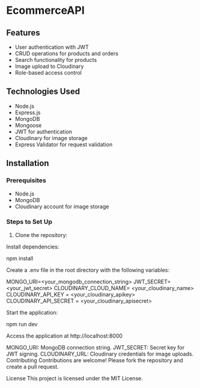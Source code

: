 # EcommerceAPI





## Features
- User authentication with JWT
- CRUD operations for products and orders
- Search functionality for products
- Image upload to Cloudinary
- Role-based access control

## Technologies Used
- Node.js
- Express.js
- MongoDB
- Mongoose
- JWT for authentication
- Cloudinary for image storage
- Express Validator for request validation

## Installation


### Prerequisites
- Node.js
- MongoDB
- Cloudinary account for image storage

### Steps to Set Up
1. Clone the repository:
  
Install dependencies:


npm install



Create a .env file in the root directory with the following variables:

MONGO_URI=<your_mongodb_connection_string>
JWT_SECRET=<your_jwt_secret>
CLOUDINARY_CLOUD_NAME= <your_cloudinary_name>
CLOUDINARY_API_KEY =  <your_cloudinary_apikey>
CLOUDINARY_API_SECRET =  <your_cloudinary_apisecret>

Start the application:


npm run dev

Access the application at http://localhost:8000


MONGO_URI: MongoDB connection string.
JWT_SECRET: Secret key for JWT signing.
CLOUDINARY_URL: Cloudinary credentials for image uploads.
Contributing
Contributions are welcome! Please fork the repository and create a pull request.

License
This project is licensed under the MIT License.
